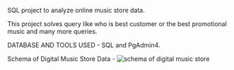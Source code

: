 SQL project to analyze online music store data.

This project solves query like who is best customer or the best promotional music and many more queries.

DATABASE AND TOOLS USED - SQL and PgAdmin4.

Schema of Digital Music Store Data -
![schema of digital music store](https://github.com/Adarshnandii/Digital_Music_Store_Aata_Analysis_Using_SQL/assets/136270660/e0793245-2137-4aee-95c1-6918d47fe173)
